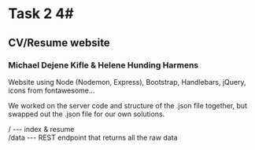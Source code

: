 # Task 2 4#
## CV/Resume website ##
### Michael Dejene Kifle & Helene Hunding Harmens ###


Website using Node (Nodemon, Express), Bootstrap, Handlebars, jQuery, icons from fontawesome...    

We worked on the server code and structure of the .json file together, but swapped out the .json file for our own solutions.    

/ --- index & resume     
/data --- REST endpoint that returns all the raw data